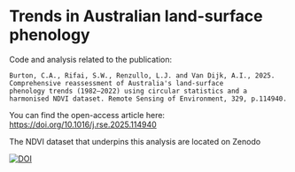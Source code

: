 # Trends in Australian land-surface phenology

Code and analysis related to the publication:
  
    Burton, C.A., Rifai, S.W., Renzullo, L.J. and Van Dijk, A.I., 2025. Comprehensive reassessment of Australia's land-surface 
    phenology trends (1982–2022) using circular statistics and a harmonised NDVI dataset. Remote Sensing of Environment, 329, p.114940.

You can find the open-access article here: https://doi.org/10.1016/j.rse.2025.114940

The NDVI dataset that underpins this analysis are located on Zenodo

[![DOI](https://zenodo.org/badge/DOI/10.5281/zenodo.10802703.svg)](https://doi.org/10.5281/zenodo.10802703)
